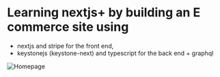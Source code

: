 # Learning nextjs+ by building an E commerce site using
- nextjs and stripe for the front end,
- keystonejs (keystone-next) and typescript for the back end + graphql

![Homepage](https://upload.wikimedia.org/wikipedia/commons/thumb/4/48/Markdown-mark.svg/208px-Markdown-mark.svg.png "Markdown")
